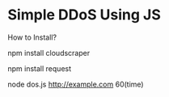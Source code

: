 # Simple DDoS Using JS

How to Install?

npm install cloudscraper

npm install request

node dos.js http://example.com 60(time)
